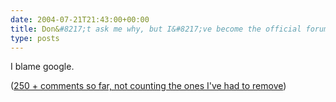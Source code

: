 ```yaml
---
date: 2004-07-21T21:43:00+00:00
title: Don&#8217;t ask me why, but I&#8217;ve become the official forum for Spiderman 2
type: posts
---
```

I blame google.

([250 + comments so far, not counting the ones I've had to remove](http://weblogs.asp.net/duncanma/archive/2004/06/30/169950.aspx))
